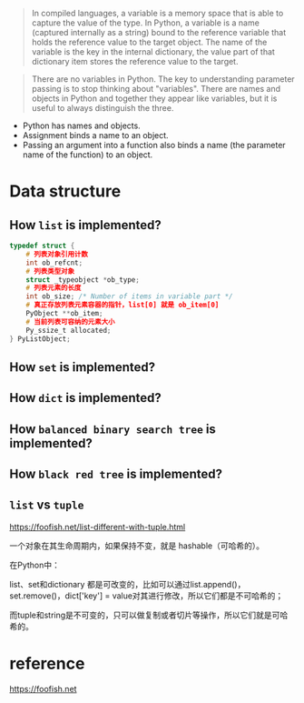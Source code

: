 > In compiled languages, a variable is a memory space that is able to capture the value of the type. In Python, a variable is a name (captured internally as a string) bound to the reference variable that holds the reference value to the target object. The name of the variable is the key in the internal dictionary, the value part of that dictionary item stores the reference value to the target.


> There are no variables in Python. The key to understanding parameter passing is to stop thinking about "variables". There are names and objects in Python and together they appear like variables, but it is useful to always distinguish the three.

* Python has names and objects.
* Assignment binds a name to an object.
* Passing an argument into a function also binds a name (the parameter name of the function) to an object.


# Data structure
## How `list` is implemented?

```c
typedef struct {
    # 列表对象引用计数
    int ob_refcnt;  
    # 列表类型对象      
    struct _typeobject *ob_type;
    # 列表元素的长度
    int ob_size; /* Number of items in variable part */
    # 真正存放列表元素容器的指针，list[0] 就是 ob_item[0]
    PyObject **ob_item;
    # 当前列表可容纳的元素大小
    Py_ssize_t allocated;
} PyListObject;
```

## How `set` is implemented?


## How `dict` is implemented?


## How `balanced binary search tree` is implemented?


## How `black red tree` is implemented?

## `list` vs `tuple`
https://foofish.net/list-different-with-tuple.html

一个对象在其生命周期内，如果保持不变，就是 hashable（可哈希的）。

在Python中：

list、set和dictionary 都是可改变的，比如可以通过list.append()，set.remove()，dict['key'] = value对其进行修改，所以它们都是不可哈希的；

而tuple和string是不可变的，只可以做复制或者切片等操作，所以它们就是可哈希的。

# reference
https://foofish.net

